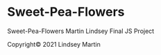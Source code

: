 # Sweet-Pea-Flowers
Sweet-Pea-Flowers Martin Lindsey Final JS Project

Copyright&copy; 2021 Lindsey Martin
